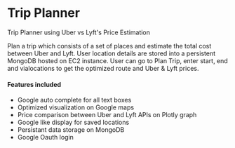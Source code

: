 # Trip Planner
Trip Planner using Uber vs Lyft's Price Estimation

Plan a trip which consists of a set of places and estimate the total cost between Uber and Lyft.
User location details are stored into a persistent MongoDB hosted on EC2 instance.
User can go to Plan Trip, enter start, end and vialocations to get the optimized route and Uber & Lyft prices.

#### Features included
* Google auto complete for all text boxes
* Optimized visualization on Google maps
* Price comparison between Uber and Lyft APIs on Plotly graph
* Google like display for saved locations
* Persistant data storage on MongoDB
* Google Oauth login

